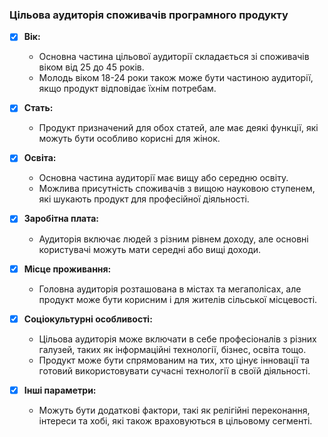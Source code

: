### Цільова аудиторія споживачів програмного продукту
- [x] **Вік:**
   - Основна частина цільової аудиторії складається зі споживачів віком від 25 до 45 років.
   - Молодь віком 18-24 роки також може бути частиною аудиторії, якщо продукт відповідає їхнім потребам.

- [x] **Стать:**
   - Продукт призначений для обох статей, але має деякі функції, які можуть бути особливо корисні для жінок.

- [x] **Освіта:**
   - Основна частина аудиторії має вищу або середню освіту.
   - Можлива присутність споживачів з вищою науковою ступенем, які шукають продукт для професійної діяльності.

- [x] **Заробітна плата:**
   - Аудиторія включає людей з різним рівнем доходу, але основні користувачі можуть мати середні або вищі доходи.

- [x] **Місце проживання:**
   - Головна аудиторія розташована в містах та мегаполісах, але продукт може бути корисним і для жителів сільської місцевості.

- [x] **Соціокультурні особливості:**
   - Цільова аудиторія може включати в себе професіоналів з різних галузей, таких як інформаційні технології, бізнес, освіта тощо.
   - Продукт може бути спрямованим на тих, хто цінує інновації та готовий використовувати сучасні технології в своїй діяльності.

- [x] **Інші параметри:**
   - Можуть бути додаткові фактори, такі як релігійні переконання, інтереси та хобі, які також враховуються в цільовому сегменті.
